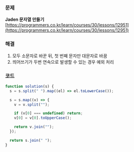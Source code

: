 ### 문제

**Jaden 문자열 만들기** [https://programmers.co.kr/learn/courses/30/lessons/12951](https://programmers.co.kr/learn/courses/30/lessons/12951)

### 해결

1. 모두 소문자로 바꾼 뒤, 첫 번째 문자만 대문자로 바꿈
2. 띄어쓰기가 두번 연속으로 발생할 수 있는 경우 예외 처리

### 코드

```javascript
function solution(s) {
  s = s.split(" ").map((el) => el.toLowerCase());

  s = s.map((v) => {
    v = v.split("");

    if (v[0] === undefined) return;
    v[0] = v[0].toUpperCase();

    return v.join("");
  });

  return s.join(" ");
}
```
